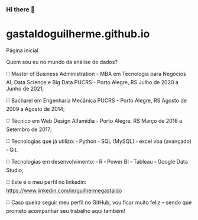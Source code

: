 ### Hi there 👋

# gastaldoguilherme.github.io
 Página inicial


Quem sou eu no mundo da análise de dados?

 
◻️ Master of Business Administration - MBA em Tecnologia para Negócios AI, Data Science e Big Data
PUCRS - Porto Alegre, RS Julho de 2020 a Junho de 2021;


◻️ Bacharel em Engenharia Mecânica
PUCRS - Porto Alegre, RS Agosto de 2009 a Agosto de 2014;


◻️ Técnico em Web Design
Alfamídia - Porto Alegre, RS
Março de 2016 a Setembro de 2017;


◻️ Tecnologias que já utilizo:  ▫️ Python ▫️ SQL (MySQL) ▫️ excel vba (avançado) ▫️ Git.

◻️ Tecnologias em desenvolvimento:  ▫️ R ▫️ Power BI ▫️ Tableau ▫️ Google Data Studio;

◻️ Este é o meu perfil no linkedin: <a rel="nofollow me" class="Link--primary" href="https://www.linkedin.com/in/guilhermegastaldo">https://www.linkedin.com/in/guilhermegastaldo</a>


◻️ Caso queira seguir meu perfil no GitHub, vou ficar muito feliz – sendo que prometo acompanhar seu trabalho aqui também! 
